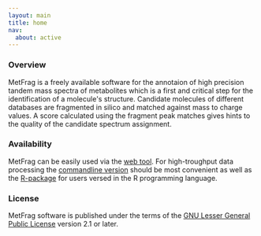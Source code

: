 ```yaml
---
layout: main
title: home
nav:
  about: active
---
```


### Overview

MetFrag is a freely available software for the annotaion of high precision tandem mass spectra of metabolites which 
is a first and critical step for the identification of a molecule's structure. Candidate molecules 
of different databases are fragmented in silico and matched against mass to charge values. A score calculated
using the fragment peak matches gives hints to the quality of the candidate spectrum assignment.

### Availability

MetFrag can be easily used via the <a href="/MetFrag/projects/metfragweb">web tool</a>. For high-troughput data processing the <a href="/MetFrag/projects/commandline">commandline version</a> should be most convenient as well
as the <a href="/MetFrag/projects/metfragr">R-package</a> for users versed in the R programming language.

### License

MetFrag software is published under the terms of the <a href="http://www.gnu.org/licenses/lgpl.html">GNU Lesser General Public License</a> version 2.1 or later.